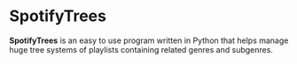 # SpotifyTrees
**SpotifyTrees** is an easy to use program written in Python that helps manage huge tree systems of playlists containing related genres and subgenres.
